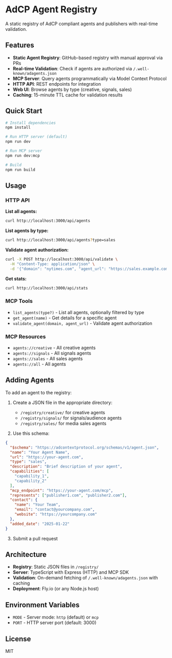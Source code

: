 # AdCP Agent Registry

A static registry of AdCP compliant agents and publishers with real-time validation.

## Features

- **Static Agent Registry**: GitHub-based registry with manual approval via PRs
- **Real-time Validation**: Check if agents are authorized via `/.well-known/adagents.json`
- **MCP Server**: Query agents programmatically via Model Context Protocol
- **HTTP API**: REST endpoints for integration
- **Web UI**: Browse agents by type (creative, signals, sales)
- **Caching**: 15-minute TTL cache for validation results

## Quick Start

```bash
# Install dependencies
npm install

# Run HTTP server (default)
npm run dev

# Run MCP server
npm run dev:mcp

# Build
npm run build
```

## Usage

### HTTP API

**List all agents:**
```bash
curl http://localhost:3000/api/agents
```

**List agents by type:**
```bash
curl http://localhost:3000/api/agents?type=sales
```

**Validate agent authorization:**
```bash
curl -X POST http://localhost:3000/api/validate \
  -H "Content-Type: application/json" \
  -d '{"domain": "nytimes.com", "agent_url": "https://sales.example.com"}'
```

**Get stats:**
```bash
curl http://localhost:3000/api/stats
```

### MCP Tools

- `list_agents(type?)` - List all agents, optionally filtered by type
- `get_agent(name)` - Get details for a specific agent
- `validate_agent(domain, agent_url)` - Validate agent authorization

### MCP Resources

- `agents://creative` - All creative agents
- `agents://signals` - All signals agents
- `agents://sales` - All sales agents
- `agents://all` - All agents

## Adding Agents

To add an agent to the registry:

1. Create a JSON file in the appropriate directory:
   - `/registry/creative/` for creative agents
   - `/registry/signals/` for signals/audience agents
   - `/registry/sales/` for media sales agents

2. Use this schema:

```json
{
  "$schema": "https://adcontextprotocol.org/schemas/v1/agent.json",
  "name": "Your Agent Name",
  "url": "https://your-agent.com",
  "type": "sales",
  "description": "Brief description of your agent",
  "capabilities": [
    "capability_1",
    "capability_2"
  ],
  "mcp_endpoint": "https://your-agent.com/mcp",
  "represents": ["publisher1.com", "publisher2.com"],
  "contact": {
    "name": "Your Team",
    "email": "contact@yourcompany.com",
    "website": "https://yourcompany.com"
  },
  "added_date": "2025-01-22"
}
```

3. Submit a pull request

## Architecture

- **Registry**: Static JSON files in `/registry/`
- **Server**: TypeScript with Express (HTTP) and MCP SDK
- **Validation**: On-demand fetching of `/.well-known/adagents.json` with caching
- **Deployment**: Fly.io (or any Node.js host)

## Environment Variables

- `MODE` - Server mode: `http` (default) or `mcp`
- `PORT` - HTTP server port (default: 3000)

## License

MIT
